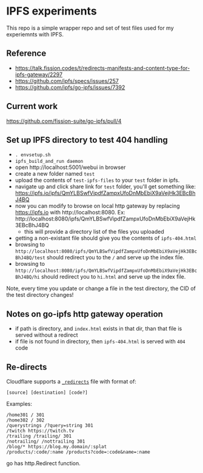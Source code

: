 # IPFS experiments

This repo is a simple wrapper repo and set of test files used for my experiemnts
with IPFS.

## Reference

- https://talk.fission.codes/t/redirects-manifests-and-content-type-for-ipfs-gateway/2297
- https://github.com/ipfs/specs/issues/257
- https://github.com/ipfs/go-ipfs/issues/7392

## Current work

https://github.com/fission-suite/go-ipfs/pull/4

## Set up IPFS directory to test 404 handling

- `. envsetup.sh`
- `ipfs_build_and_run daemon`
- open http://localhost:5001/webui in browser
- create a new folder named `test`
- upload the contents of `test-ipfs-files` to your `test` folder in ipfs.
- navigate up and click share link for `test` folder, you'll get something like:
  https://ipfs.io/ipfs/QmYLBSwfVipdfZampxUfoDnMbEbiX9aVejHk3EBcBhJ4BQ
- now you can modify to browse on local http gateway by replacing
  https://ipfs.io with http://localhost:8080. Ex:
  http://localhost:8080/ipfs/QmYLBSwfVipdfZampxUfoDnMbEbiX9aVejHk3EBcBhJ4BQ
  - this will provide a directory list of the files you uploaded
- getting a non-existant file should give you the contents of `ipfs-404.html`
- browsing to
  `http://localhost:8080/ipfs/QmYLBSwfVipdfZampxUfoDnMbEbiX9aVejHk3EBcBhJ4BQ/test`
  should redirect you to the `/` and serve up the index file.
- browsing to
  `http://localhost:8080/ipfs/QmYLBSwfVipdfZampxUfoDnMbEbiX9aVejHk3EBcBhJ4BQ/hi`
  should redirect you to `hi.html` and serve up the index file.

Note, every time you update or change a file in the test directory, the CID of
the test directory changes!

## Notes on go-ipfs http gateway operation

- if path is directory, and `index.html` exists in that dir, than that file is
  served without a redirect
- if file is not found in directory, then `ipfs-404.html` is served with `404`
  code

## Re-directs

Cloudflare supports a
[`_redirects`](https://developers.cloudflare.com/pages/platform/redirects) file
with format of:

`[source] [destination] [code?]`

Examples:

```
/home301 / 301
/home302 / 302
/querystrings /?query=string 301
/twitch https://twitch.tv
/trailing /trailing/ 301
/notrailing/ /nottrailing 301
/blog/* https://blog.my.domain/:splat
/products/:code/:name /products?code=:code&name=:name
```

go has http.Redirect function.
